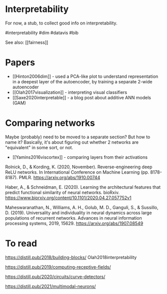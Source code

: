 # Interpretability

For now, a stub, to collect good info on interpretability.

#interpretability #dim #datavis #bib

See also: [[fairness]]

# Papers

* [[Hinton2006dim]] - used a PCA-like plot to understand representation in a deepest layer of the autoencoder, by training a separate 2-wide autoencoder
* [[Olah2017visualization]] - interpreting visual classifiers
* [[Saxe2020interpretable]] - a blog post about additive ANN models (GAM)

# Comparing networks

Maybe (probably) need to be moved to a separate section? But how to name it? Basically, it's about figuring out whether 2 networks are "equivalent" in some sort, or not.

* [[Yamins2016viscortex]] - comparing layers from their activations

Rolnick, D., & Kording, K. (2020, November). Reverse-engineering deep ReLU networks. In International Conference on Machine Learning (pp. 8178-8187). PMLR. https://arxiv.org/abs/1910.00744

Haber, A., & Schneidman, E. (2020). Learning the architectural features that predict functional similarity of neural networks. bioRxiv. https://www.biorxiv.org/content/10.1101/2020.04.27.057752v1

Maheswaranathan, N., Williams, A. H., Golub, M. D., Ganguli, S., & Sussillo, D. (2019). Universality and individuality in neural dynamics across large populations of recurrent networks. Advances in neural information processing systems, 2019, 15629. https://arxiv.org/abs/1907.08549

# To read

https://distill.pub/2018/building-blocks/
Olah2018interpretability

https://distill.pub/2019/computing-receptive-fields/

https://distill.pub/2020/circuits/curve-detectors/

https://distill.pub/2021/multimodal-neurons/
